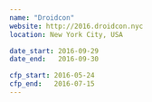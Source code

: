 ```yaml
---
name: "Droidcon"
website: http://2016.droidcon.nyc
location: New York City, USA

date_start: 2016-09-29
date_end:   2016-09-30

cfp_start: 2016-05-24
cfp_end:   2016-07-15
---
```

